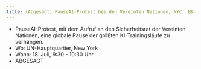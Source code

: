 ```yaml
---
title: (Abgesagt) PauseAI-Protest bei den Vereinten Nationen, NYC, 18. Juli
---
```


- PauseAI-Protest, mit dem Aufruf an den Sicherheitsrat der Vereinten Nationen, eine globale Pause der größten KI-Trainingsläufe zu verhängen.
- Wo: UN-Hauptquartier, New York
- Wann: 18. Juli, 9:30 - 10:30 Uhr
- ABGESAGT